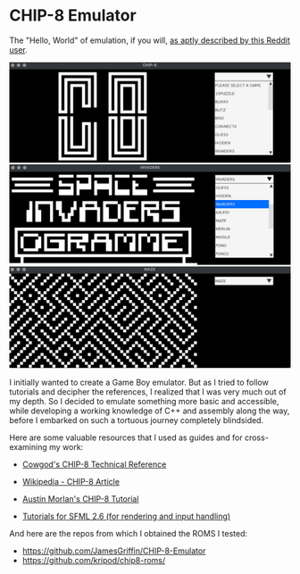 # CHIP-8 Emulator
The "Hello, World" of emulation, if you will, [as aptly described by this Reddit user](https://www.reddit.com/r/cscareerquestions/comments/p4ajd3/is_an_emulator_an_ambitious_project_for_a/).

![Startup Screen](screenshots/startup.png "Startup Screen")
![Space Invaders](screenshots/invaders.png "Space Invaders")
![Maze](screenshots/maze.png "Maze")

I initially wanted to create a Game Boy emulator. But as I tried to follow tutorials and decipher the references, I realized that I was very much out of my depth. So I decided to emulate something more basic and accessible, while developing a working knowledge of C++ and assembly along the way, before I embarked on such a tortuous journey completely blindsided. 

Here are some valuable resources that I used as guides and for cross-examining my work: 

* [Cowgod's CHIP-8 Technical Reference](http://devernay.free.fr/hacks/chip8/C8TECH10.HTM)

* [Wikipedia - CHIP-8 Article](https://en.wikipedia.org/wiki/CHIP-8#Opcode_table)

* [Austin Morlan's CHIP-8 Tutorial](https://austinmorlan.com/posts/chip8_emulator/)

* [Tutorials for SFML 2.6 (for rendering and input handling)](https://www.sfml-dev.org/tutorials/2.6/)

And here are the repos from which I obtained the ROMS I tested:

* https://github.com/JamesGriffin/CHIP-8-Emulator
* https://github.com/kripod/chip8-roms/
